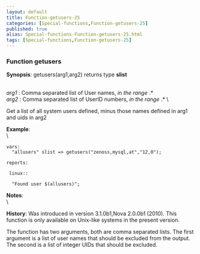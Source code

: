 ```yaml
---
layout: default
title: Function-getusers-25
categories: [Special-functions,Function-getusers-25]
published: true
alias: Special-functions-Function-getusers-25.html
tags: [Special-functions,Function-getusers-25]
---
```


### Function getusers

**Synopsis**: getusers(arg1,arg2) returns type **slist**

\
 *arg1* : Comma separated list of User names, *in the range* .\* \
 *arg2* : Comma separated list of UserID numbers, *in the range* .\* \

Get a list of all system users defined, minus those names defined in
arg1 and uids in arg2

**Example**:\
 \

~~~~ {.verbatim}
vars:
  "allusers" slist => getusers("zenoss,mysql,at","12,0");

reports:

 linux::

  "Found user $(allusers)";
~~~~

**Notes**:\
 \

**History**: Was introduced in version 3.1.0b1,Nova 2.0.0b1 (2010). This
function is only available on Unix-like systems in the present version.

The function has two arguments, both are comma separated lists. The
first argument is a list of user names that should be excluded from the
output. The second is a list of integer UIDs that should be excluded.
